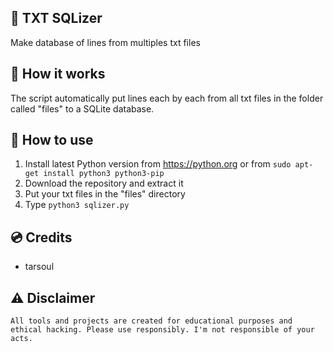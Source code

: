 ## 🧱 **TXT SQLizer**

Make database of lines from multiples txt files

## 🚀 **How it works**

The script automatically put lines each by each from all txt files in the folder called "files" to a SQLite database.

## 🔎 **How to use**

 1. Install latest Python version from https://python.org or from `sudo apt-get install python3 python3-pip`
 2. Download the repository and extract it
 3. Put your txt files in the "files" directory
 4. Type `python3 sqlizer.py`

## 💿 **Credits**
 - tarsoul

## ⚠️ Disclaimer

```
All tools and projects are created for educational purposes and ethical hacking. Please use responsibly. I'm not responsible of your acts.
```